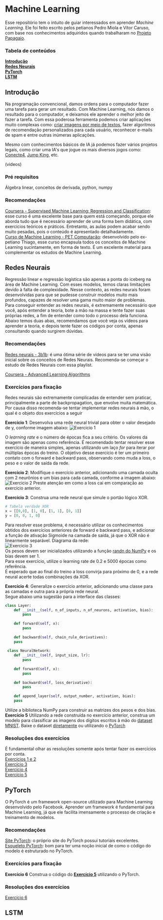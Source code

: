 # Machine Learning
Esse repositório tem o intuito de guiar interessados em aprender *Machine Learning*. 
Ele foi feito escrito pelos petianos Pedro Miola e Vítor Caruso, com base nos conhecimentos adquiridos quando trabalharam no [Projeto Papagaio](https://github.com/petcomputacaoufrgs/papagaio).
### Tabela de conteúdos
**[Introdução](#introdução)**<br>
**[Redes Neurais](#redes-neurais)**<br>
**[PyTorch](#pytorch)**<br>
**[LSTM](#lstm)**<br>

## Introdução
Na programação convencional, damos ordens para o computador fazer uma tarefa para gerar um resultado. Com Machine Learning, nós damos o resultado para o computador, e deixamos ele aprender o melhor jeito de fazer a tarefa. Com essa poderosa ferramenta podemos criar aplicações muito complexas como: [criar imagens por meio de textos](https://huggingface.co/spaces/dalle-mini/dalle-mini), fazer algoritmos de recomendação personalizados para cada usuário, reconhecer e-mails de spam e entre outras inúmeras aplicações.

Mesmo com conhecimentos básicos de IA já podemos fazer vários projetos legais, como criar uma IA's que jogue os mais diversos jogos como: [Conecte4](https://www.youtube.com/watch?v=XRVA5PMSKKE), [Jump King](https://www.youtube.com/watch?v=DmQ4Dqxs0HI), etc.


(videos)



### Pré requisitos
Álgebra linear, conceitos de derivada, python, numpy 



### Recomendações
[Coursera - Supervised Machine Learning: Regression and Classification](https://www.coursera.org/learn/machine-learning?specialization=machine-learning-introduction): esse curso é uma excelente base para quem está começando, porque ele aborda tudo que é necessário aprender de uma forma bem didática, com exercícios teóricos e práticos. Entretanto, as aulas podem acabar sendo muito pesadas, pois o conteúdo é apresentado detalhadamente. <br>
[Curso de Machine Learning - PET Computação](https://petcompufrgs.github.io/ml-course/): desenvolvido pelo ex-petiano Thiago, esse curso encapsula todos os conceitos de Machine Learning sucintamente, em forma de texto. É um excelente material para complementar os estudos de Machine Learning.

## Redes Neurais
Regressão linear e regressão logística são apenas a ponta do iceberg na área de Machine Learning. Com esses modelos, temos claras limitações devido à falta de complexidade. Nesse contexto, as redes neurais foram desenvolvidas para que se pudesse construir modelos muito mais profundos, capazes de resolver uma gama muito maior de problemas. <br>
Para conseguir entender as redes neurais, é extremamente necessário que você, após entender a teoria, bote a mão na massa e tente fazer suas próprias redes, a fim de entender como todo o processo dela funciona. <br>
Abaixo temos duas abas, recomendamos que você veja os vídeos para aprender a teoria, e depois tente fazer os códigos por conta, apenas consultando quando surgirem dúvidas. 

### Recomendações
[Redes neurais - 3b1b](https://www.youtube.com/playlist?list=PLZHQObOWTQDNU6R1_67000Dx_ZCJB-3pi): é uma ótima série de vídeos para se ter uma visão inicial sobre os conceitos de Redes Neurais. Recomenda-se começar o estudo de Redes Neurais com essa playlist.

[Coursera - Advanced Learning Algorithms](https://www.coursera.org/learn/advanced-learning-algorithms?specialization=machine-learning-introduction#syllabus)


### Exercícios para fixação
Redes neurais são extremamente complicadas de entender sem praticar, principalmente a parte de backpropagation, que envolve muita matemática. 
Por causa disso recomenda-se tentar implementar redes neurais à mão, o qual é o objeto dos exercícios a seguir<br>

**Exercício 1**:
Desenvolva uma rede neural trivial para obter o valor desejado de y, conforme imagem abaixo:
![Exercicio 1](Códigos/Imagens/exercise_1.png)

O *learning rate* e o número de épocas fica a seu critério. Os valores da imagem são apenas como referência.
É recomendado tentar resolver esse exercício de maneira simples, apenas utilizando um laço *for* para iterar por múltiplas épocas do treino. O objetivo desse exercício é ter um primeiro contato com o forward e backward pass, observando como muda a loss, o peso e o valor de saída da rede.

 **Exercício 2**:
Modifique o exercício anterior, adicionando uma camada oculta com 2 neurônios e um bias para cada camada, conforme a imagem abaixo:
![Exercicio 2](Códigos/Imagens/exercise_2.png)
Preste atenção em como a loss cai em comparação ao exercício anterior. 

**Exercício 3**:
Construa uma rede neural que simule o portão lógico XOR. 
```python
# Tabela verdade XOR
x = [[0,0], [1, 0], [1, 1], [0, 1]]  
y = [0, 0, 1, 0]
```
Para resolver esse problema, é necessário utilizar os conhecimentos obtidos dos exercícios anteriores de forward e backward pass, e adicionar a função de ativação Sigmoide na camada de saída, já que o XOR não é linearmente separável. Diagrama da rede:<br>
![Exercicio 3](Códigos/Imagens/exercise_3.png)<br>
Os pesos devem ser inicializados utilizando a função [randn do NumPy](https://numpy.org/doc/stable/reference/random/generated/numpy.random.randn.html) e os bias devem ser 1. <br>
Para esse exercício, utilize o learning rate de 0.2 e 5000 épocas como referência. <br>
É esperado que ao final do treino a loss convirja para próximo de 0, e a rede neural acerte todas combinações da XOR.

**Exercício 4**:
Generalize o exercício anterior, adicionando uma classe para as camadas e outra para a própria rede neural.<br>
Segue abaixo uma sugestão para a interface das classes:<br>
```python
class Layer:  
    def __init__(self, n_of_inputs, n_of_neurons, activation, bias):  
        pass
  
    def forward(self, x):  
        pass
  
    def backward(self, chain_rule_derivatives):  
	pass
  
 class NeuralNetwork:  
    def __init__(self, input_size, lr):  
        pass
  
    def forward(self, x):  
        pass
  
    def backward(self, loss_derivative):  
        pass
  
    def append_layer(self, output_number, activation, bias):  
	pass
``` 
Utilize a biblioteca NumPy para construir as matrizes dos pesos e dos bias.<br>
**Exercício 5**
Utilizando a rede construída no exercício anterior, construa um modelo para classificar as imagens dos dígitos escritos à mão do [dataset MNIST](https://en.wikipedia.org/wiki/MNIST_database). 
Baixe o dataset [diretamente](http://yann.lecun.com/exdb/mnist/) ou utilizando o [PyTorch](http://yann.lecun.com/exdb/mnist/)

### Resoluções dos exercícios
É fundamental olhar as resoluções somente após tentar fazer os exercícios por conta. <br>
[Exercícios 1 e 2](Códigos/dummy_neural_network.ipynb)<br>
[Exercício 3](Códigos/xor_simple.ipynb)<br>
[Exercício 4](Códigos/xor_from_scratch.ipynb)<br>
[Exercício 5](Códigos/mnist_from_scratch.ipynb)<br>

## PyTorch
O PyTorch é um framework open-source utilizado para Machine Learning desenvolvido pelo Facebook. Aprender um framework é fundamental para Machine Learning,
já que ele facilita imensamente o processo de criação e treinamento de modelos. 

### Recomendações
[Site PyTorch](https://pytorch.org/tutorials/): o próprio site do PyTorch possui tutoriais excelentes.
[Esqueleto PyTorch](https://foggy-antler-b88.notion.site/Esqueleto-dos-modelos-a1161909a21d42f2980229b2892cff3a): bom para ter uma noção inicial de como o código do modelo é estruturado no PyTorch.

### Exercícios para fixação

**Exercício 6**
Construa o código do **[Exercício 5](#exercicio-5)** utilizando o PyTorch.
 
### Resoluções dos exercícios
[Exercício 6](Códigos/mnist_pytorch.ipynb)<br>


## LSTM
